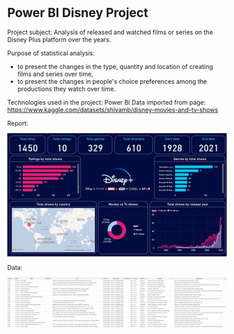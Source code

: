 # Power BI Disney Project

Project subject: Analysis of released and watched films or series on the Disney Plus platform over the years.
   
Purpose of statistical analysis:
- to present the changes in the type, quantity and location of creating films and series over time,
- to present the changes in people's choice preferences among the productions they watch over time.

Technologies used in the project: Power BI
Data imported from page: https://www.kaggle.com/datasets/shivamb/disney-movies-and-tv-shows 

Report:

![1](https://github.com/weronikaabednarz/Power-BI-Disney-Project/blob/main/images/disney_viewership_report.jpg)

Data:

![2](https://github.com/weronikaabednarz/Power-BI-Disney-Project/blob/main/images/data.jpg) 
